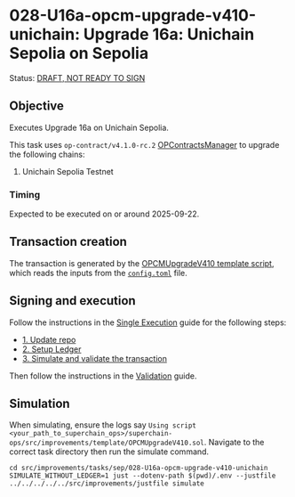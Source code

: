 # 028-U16a-opcm-upgrade-v410-unichain: Upgrade 16a: Unichain Sepolia on Sepolia
Status: [DRAFT, NOT READY TO SIGN]()

## Objective

Executes Upgrade 16a on Unichain Sepolia.

This task uses `op-contract/v4.1.0-rc.2` [OPContractsManager](https://github.com/ethereum-optimism/optimism/blob/op-contracts/v4.1.0-rc.2/packages/contracts-bedrock/src/L1/OPContractsManager.sol) to upgrade the following chains:

1. Unichain Sepolia Testnet

### Timing

Expected to be executed on or around 2025-09-22.

## Transaction creation

The transaction is generated by the [OPCMUpgradeV410 template script](../../../template/OPCMUpgradeV410.sol),
which reads the inputs from the [`config.toml`](./config.toml) file.

## Signing and execution

Follow the instructions in the [Single Execution](../../../SINGLE.md) guide for the following steps:

- [1. Update repo](../../../SINGLE.md#1-update-repo)
- [2. Setup Ledger](../../../SINGLE.md#2-setup-ledger)
- [3. Simulate and validate the transaction](../../../SINGLE.md#3-simulate-and-validate-the-transaction)

Then follow the instructions in the [Validation](./VALIDATION.md) guide.

## Simulation

When simulating, ensure the logs say `Using script <your_path_to_superchain_ops>/superchain-ops/src/improvements/template/OPCMUpgradeV410.sol`.
Navigate to the correct task directory then run the simulate command.

```
cd src/improvements/tasks/sep/028-U16a-opcm-upgrade-v410-unichain
SIMULATE_WITHOUT_LEDGER=1 just --dotenv-path $(pwd)/.env --justfile ../../../../../src/improvements/justfile simulate
```